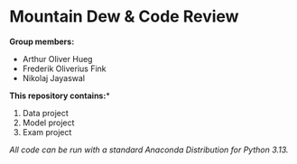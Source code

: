 # Mountain Dew & Code Review

**Group members:**
- Arthur Oliver Hueg
- Frederik Oliverius Fink
- Nikolaj Jayaswal

**This repository contains:***

1. Data project
1. Model project
1. Exam project

*All code can be run with a standard Anaconda Distribution for Python 3.13.*